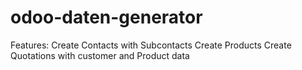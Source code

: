 # odoo-daten-generator
Features:
Create Contacts with Subcontacts
Create Products
Create Quotations with customer and Product data

